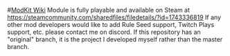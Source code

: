 #[ModKit Wiki](../../wiki)
Module is fully playable and available on Steam at https://steamcommunity.com/sharedfiles/filedetails/?id=1743336819
If any other mod developers would like to add Rule Seed support, Twitch Plays support, etc. please contact me on discord.
If this repository has an "original" branch, it is the project I developed myself rather than the master branch.
